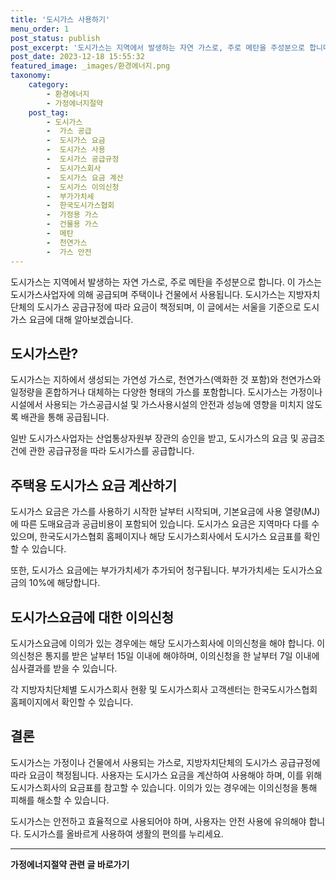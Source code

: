 ```yaml
---
title: '도시가스 사용하기'
menu_order: 1
post_status: publish
post_excerpt: '도시가스는 지역에서 발생하는 자연 가스로, 주로 메탄을 주성분으로 합니다. 이 가스는 도시가스사업자에 의해 공급되며 주택이나 건물에서 사용됩니다. 도시가스는 지방자치단체의 도시가스 공급규정에 따라 요금이 책정되며, 이 글에서는 서울을 기준으로 도시가스 요금에 대해 알아보겠습니다.'
post_date: 2023-12-18 15:55:32
featured_image: _images/환경에너지.png
taxonomy:
    category:
        - 환경에너지
        - 가정에너지절약
    post_tag:
        - 도시가스
        -  가스 공급
        -  도시가스 요금
        -  도시가스 사용
        -  도시가스 공급규정
        -  도시가스회사
        -  도시가스 요금 계산
        -  도시가스 이의신청
        -  부가가치세
        -  한국도시가스협회
        -  가정용 가스
        -  건물용 가스
        -  메탄
        -  천연가스
        -  가스 안전
---
```



도시가스는 지역에서 발생하는 자연 가스로, 주로 메탄을 주성분으로 합니다. 이 가스는 도시가스사업자에 의해 공급되며 주택이나 건물에서 사용됩니다. 도시가스는 지방자치단체의 도시가스 공급규정에 따라 요금이 책정되며, 이 글에서는 서울을 기준으로 도시가스 요금에 대해 알아보겠습니다.

## 도시가스란?

도시가스는 지하에서 생성되는 가연성 가스로, 천연가스(액화한 것 포함)와 천연가스와 일정량을 혼합하거나 대체하는 다양한 형태의 가스를 포함합니다. 도시가스는 가정이나 시설에서 사용되는 가스공급시설 및 가스사용시설의 안전과 성능에 영향을 미치지 않도록 배관을 통해 공급됩니다.

일반 도시가스사업자는 산업통상자원부 장관의 승인을 받고, 도시가스의 요금 및 공급조건에 관한 공급규정을 따라 도시가스를 공급합니다.

## 주택용 도시가스 요금 계산하기

도시가스 요금은 가스를 사용하기 시작한 날부터 시작되며, 기본요금에 사용 열량(MJ)에 따른 도매요금과 공급비용이 포함되어 있습니다. 도시가스 요금은 지역마다 다를 수 있으며, 한국도시가스협회 홈페이지나 해당 도시가스회사에서 도시가스 요금표를 확인할 수 있습니다.

또한, 도시가스 요금에는 부가가치세가 추가되어 청구됩니다. 부가가치세는 도시가스요금의 10%에 해당합니다.

## 도시가스요금에 대한 이의신청

도시가스요금에 이의가 있는 경우에는 해당 도시가스회사에 이의신청을 해야 합니다. 이의신청은 통지를 받은 날부터 15일 이내에 해야하며, 이의신청을 한 날부터 7일 이내에 심사결과를 받을 수 있습니다.

각 지방자치단체별 도시가스회사 현황 및 도시가스회사 고객센터는 한국도시가스협회 홈페이지에서 확인할 수 있습니다.

## 결론

도시가스는 가정이나 건물에서 사용되는 가스로, 지방자치단체의 도시가스 공급규정에 따라 요금이 책정됩니다. 사용자는 도시가스 요금을 계산하여 사용해야 하며, 이를 위해 도시가스회사의 요금표를 참고할 수 있습니다. 이의가 있는 경우에는 이의신청을 통해 피해를 해소할 수 있습니다.

도시가스는 안전하고 효율적으로 사용되어야 하며, 사용자는 안전 사용에 유의해야 합니다. 도시가스를 올바르게 사용하여 생활의 편의를 누리세요.
<!-- wp:separator -->
<hr class="wp-block-separator has-alpha-channel-opacity"/>
<!-- /wp:separator -->

<!-- wp:group {"backgroundColor":"base","layout":{"type":"constrained"}} -->
<div class="wp-block-group has-base-background-color has-background"><!-- wp:paragraph {"align":"center","fontSize":"medium"} -->
<p class="has-text-align-center has-large-font-size"><strong>가정에너지절약 관련 글 바로가기</strong></p>
<!-- /wp:paragraph -->


<!-- wp:latest-posts
{"categories":[{"id":35104,"count":19,"description":"","link":"https://uknowlaw.com/category/%ea%b0%80%ec%a0%95%ec%97%90%eb%84%88%ec%a7%80%ec%a0%88%ec%95%bd/","name":"가정에너지절약","slug":"가정에너지절약","taxonomy":"category","parent":0,"meta":[],"_links":{"self":[{"href":"https://uknowlaw.com/wp-json/wp/v2/categories/35104"}],"collection":[{"href":"https://uknowlaw.com/wp-json/wp/v2/categories"}],"about":[{"href":"https://uknowlaw.com/wp-json/wp/v2/taxonomies/category"}],"wp:post_type":[{"href":"https://uknowlaw.com/wp-json/wp/v2/posts?categories=35104"}],"curies":[{"name":"wp","href":"https://api.w.org/{rel}","templated":true}]}}],"postsToShow":100,"excerptLength":28,"postLayout":"grid","columns":2,"featuredImageAlign":"left","featuredImageSizeSlug":"large","fontSize":"small"} /--></div>
<!-- /wp:group -->